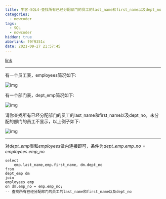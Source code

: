 ```yaml
---
title: 牛客-SQL4-查找所有已经分配部门的员工的last_name和first_name以及dept_no
categories:
  - nowcoder
tags:
  - SQL
  - nowcoder
hidden: true
abbrlink: f9f9351c
date: 2021-09-27 21:57:45
---
```


[link](https://www.nowcoder.com/practice/6d35b1cd593545ab985a68cd86f28671?tpId=82&&tqId=29756&rp=1&ru=/activity/oj&qru=/ta/sql/question-ranking)

<hr/>

有一个员工表，employees简况如下:

![img](https://gitee.com/cao_ziqiang/img/raw/master/20210927215828.png)

有一个部门表，dept_emp简况如下:

![img](https://gitee.com/cao_ziqiang/img/raw/master/20210927215839.png)

请你查找所有已经分配部门的员工的last_name和first_name以及dept_no，未分配的部门的员工不显示，以上例子如下:

![img](https://gitee.com/cao_ziqiang/img/raw/master/20210927215845.png)

<hr/>

对$dept\text{_}emp$表和$employees$做内连接即可，条件为$dept\text{_}emp.emp\text{_}no=employees.emp\text{_}no$

```mysql
select 
    emp.last_name,emp.first_name, dm.dept_no
from 
dept_emp dm
join
employees emp 
on dm.emp_no = emp.emp_no;
-- 查找所有已经分配部门的员工的last_name和first_name以及dept_no
```

